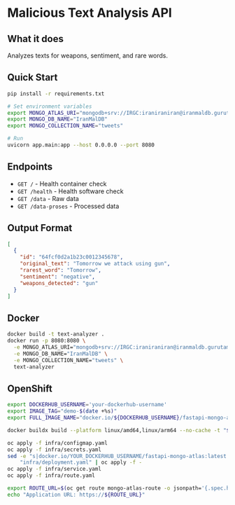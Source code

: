 # Malicious Text Analysis API

## What it does
Analyzes texts for weapons, sentiment, and rare words.

## Quick Start
```bash
pip install -r requirements.txt

# Set environment variables
export MONGO_ATLAS_URI="mongodb+srv://IRGC:iraniraniran@iranmaldb.gurutam.mongodb.net/"
export MONGO_DB_NAME="IranMalDB"
export MONGO_COLLECTION_NAME="tweets"

# Run
uvicorn app.main:app --host 0.0.0.0 --port 8080
```

## Endpoints
- `GET /` - Health container check
- `GET /health` - Health software check
- `GET /data` - Raw data
- `GET /data-proses` - Processed data

## Output Format
```json
[
  {
    "id": "64fcf0d2a1b23c0012345678",
    "original_text": "Tomorrow we attack using gun",
    "rarest_word": "Tomorrow",
    "sentiment": "negative",
    "weapons_detected": "gun"
  }
]
```

## Docker
```bash
docker build -t text-analyzer .
docker run -p 8080:8080 \
  -e MONGO_ATLAS_URI="mongodb+srv://IRGC:iraniraniran@iranmaldb.gurutam.mongodb.net/" \
  -e MONGO_DB_NAME="IranMalDB" \
  -e MONGO_COLLECTION_NAME="tweets" \
  text-analyzer
```

## OpenShift
```bash
export DOCKERHUB_USERNAME='your-dockerhub-username'
export IMAGE_TAG="demo-$(date +%s)"
export FULL_IMAGE_NAME="docker.io/${DOCKERHUB_USERNAME}/fastapi-mongo-atlas:${IMAGE_TAG}"

docker buildx build --platform linux/amd64,linux/arm64 --no-cache -t "${FULL_IMAGE_NAME}" --push .

oc apply -f infra/configmap.yaml
oc apply -f infra/secrets.yaml
sed -e "s|docker.io/YOUR_DOCKERHUB_USERNAME/fastapi-mongo-atlas:latest|${FULL_IMAGE_NAME}|g" \
    "infra/deployment.yaml" | oc apply -f -
oc apply -f infra/service.yaml
oc apply -f infra/route.yaml

export ROUTE_URL=$(oc get route mongo-atlas-route -o jsonpath='{.spec.host}')
echo "Application URL: https://${ROUTE_URL}"
```